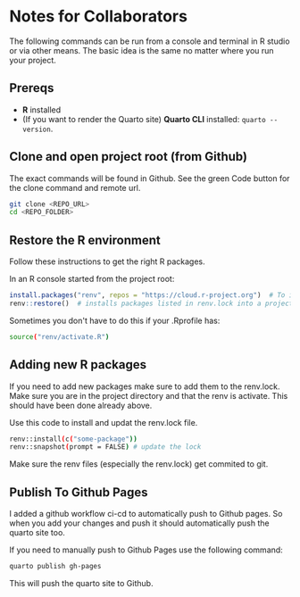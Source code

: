 # Notes for Collaborators 

The following commands can be run from a console and terminal in R studio or via other means. 
The basic idea is the same no matter where you run your project. 

## Prereqs
- **R** installed 
- (If you want to render the Quarto site) **Quarto CLI** installed: `quarto --version`.

## Clone and open project root (from Github)
The exact commands will be found in Github. See the green Code button for the clone command and remote url.

```bash
git clone <REPO_URL>
cd <REPO_FOLDER>  
```

## Restore the R environment

Follow these instructions to get the right R packages. 

In an R console started from the project root:

```r
install.packages("renv", repos = "https://cloud.r-project.org")  # To install renv for first time only
renv::restore()  # installs packages listed in renv.lock into a project-local library
```

Sometimes you don't have to do this if your .Rprofile has:
```bash
source("renv/activate.R")
```

## Adding new R packages 
If you need to add new packages make sure to add them to the renv.lock. Make sure you are in the project 
directory and that the renv is activate. This should have been done already above. 

Use this code to install and updat the renv.lock file. 

```bash
renv::install(c("some-package"))
renv::snapshot(prompt = FALSE) # update the lock
```

Make sure the renv files (especially the renv.lock) get commited to git. 

## Publish To Github Pages

I added a github workflow ci-cd to automatically push to Github pages. So when you add your changes
and push it should automatically push the quarto site too. 

If you need to manually push to Github Pages use the following command:

```bash
quarto publish gh-pages
```

This will push the quarto site to Github. 